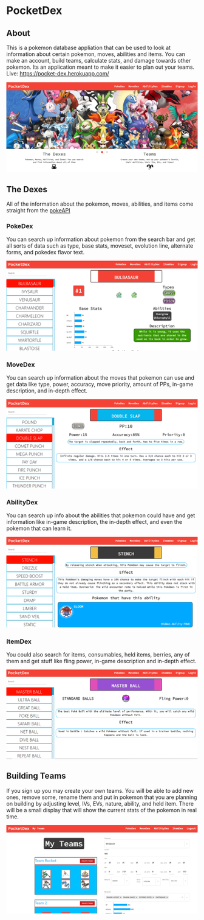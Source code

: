 # PocketDex

## About

This is a pokemon database appliation that can be used to look at information about certain pokemon, moves, abilities and items. You can make an account, build teams, calculate stats, and damage towards other pokemon. Its an application meant to make it easier to plan out your teams. Live: https://pocket-dex.herokuapp.com/

![Home](assets/HomePage.PNG)

## The Dexes

All of the information about the pokemon, moves, abilities, and items come straight from the [pokeAPI](https://pokeapi.co/)

### PokeDex

You can search up information about pokemon from the search bar and get all sorts of data such as type, base stats, moveset, evolution line, alternate forms, and pokedex flavor text.

![Pokedex](assets/Pokedex.PNG)

### MoveDex

You can search up information about the moves that pokemon can use and get data like type, power, accuracy, move priority, amount of PPs, in-game description, and in-depth effect.

![Movedex](assets/Movedex.PNG)

### AbilityDex

You can search up info about the abilities that pokemon could have and get information like in-game description, the in-depth effect, and even the pokemon that can learn it.

![Abilitydex](assets/Abilitydex.PNG)

### ItemDex

You could also search for items, consumables, held items, berries, any of them and get stuff like fling power, in-game description and in-depth effect.

![Itemdex](assets/ItemDex.PNG)

## Building Teams

If you sign up you may create your own teams. You will be able to add new ones, remove some, rename them and put in pokemon that you are planning on building by adjusting level, IVs, EVs, nature, ability, and held item. There will be a small display that will show the current stats of the pokemon in real time.


![Teams](assets/Teams.PNG)

